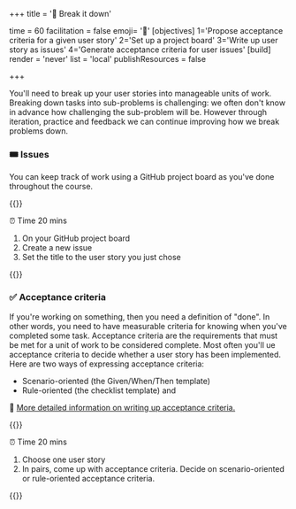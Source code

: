 +++
title = '🧩 Break it down'

time = 60
facilitation = false
emoji= '🧩'
[objectives]
    1='Propose acceptance criteria for a given user story'
    2='Set up a project board'
    3='Write up user story as issues'
    4='Generate acceptance criteria for user issues'
[build]
  render = 'never'
  list = 'local'
  publishResources = false

+++

You'll need to break up your user stories into manageable units of work.
Breaking down tasks into sub-problems is challenging: we often don't know in advance how challenging the sub-problem will be. However through iteration, practice and feedback we can continue improving how we break problems down.

### 🎟️ Issues

You can keep track of work using a GitHub project board as you've done throughout the course.

{{<note type="activity" title="Write your issue">}}

⏰ Time 20 mins

1. On your GitHub project board
1. Create a new issue
1. Set the title to the user story you just chose

{{</note>}}

### ✅ Acceptance criteria

If you're working on something, then you need a definition of "done". In other words, you need to have measurable criteria for knowing when you've completed some task. Acceptance criteria are the requirements that must be met for a unit of work to be considered complete. Most often you'll ue acceptance criteria to decide whether a user story has been implemented. Here are two ways of expressing acceptance criteria:

- Scenario-oriented (the Given/When/Then template)
- Rule-oriented (the checklist template) and

🫱 [More detailed information on writing up acceptance criteria.](https://www.altexsoft.com/blog/business/acceptance-criteria-purposes-formats-and-best-practices/)

{{<note type="activity">}}

⏰ Time 20 mins

1. Choose one user story
1. In pairs, come up with acceptance criteria. Decide on scenario-oriented or rule-oriented acceptance criteria.

{{</note>}}
